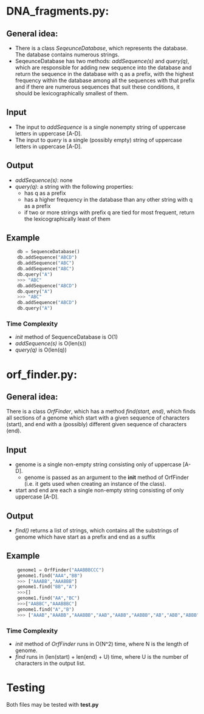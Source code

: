 # DNA_fragments.py:
## General idea: 
- There is a class _SeqeunceDatabase_, which represents the database. The database contains
numerous strings.
- SeqeunceDatabase has two methods: _addSequence(s)_ and _query(q)_, which are responsible 
for adding new sequence into the database and return the sequence in the database with q
as a prefix, with the highest frequency within the database among all the sequences with 
that prefix and if there are numerous sequences that suit these conditions, it should be 
lexicographically smallest of them.
## Input
* The input to _addSequence_ is a single nonempty string of uppercase letters in uppercase [A-D].
* The input to _query_ is a single (possibly empty) string of uppercase letters in uppercase [A-D].
## Output
- _addSequence(s)_: none
- _query(q)_: a string with the following properties:
  - has q as a prefix
  - has a higher frequency in the database than any other string with q as a prefix
  - if two or more strings with prefix q are tied for most frequent, return the lexicographically least of them
## Example
```python
    db = SequenceDatabase()
    db.addSequence("ABCD")
    db.addSequence("ABC")
    db.addSequence("ABC")
    db.query("A")
    >>> "ABC"
    db.addSequence("ABCD")
    db.query("A")
    >>> "ABC"
    db.addSequence("ABCD")
    db.query("A")
 ```
### Time Complexity
- _init_ method of SequenceDatabase is O(1)
- _addSequence(s)_ is O(len(s))
- _query(q)_ is O(len(q))
    
# orf_finder.py:
## General idea: 
There is a class _OrfFinder_, which has a method _find(start, end)_, which finds all sections 
of a genome which start with a given sequence of characters (start), and end with a (possibly) 
different given sequence of characters (end).
## Input
- genome is a single non-empty string consisting only of uppercase [A-D]. 
  - genome is passed as an 
argument to the __init__ method of OrfFinder (i.e. it gets used when creating an instance of the class).
- start and end are each a single non-empty string consisting of only uppercase [A-D].
## Output
- _find()_ returns a list of strings, which contains all the substrings of genome which have start
as a prefix and end as a suffix
## Example
```python
    genome1 = OrfFinder("AAABBBCCC")
    genome1.find("AAA","BB")
    >>> ["AAABB","AAABBB"]
    genome1.find("BB","A")
    >>>[]
    genome1.find("AA","BC")
    >>>["AABBC","AAABBBC"]
    genome1.find("A","B")
    >>> ["AAAB","AAABB","AAABBB","AAB","AABB","AABBB","AB","ABB","ABBB"]
 ```
### Time Complexity
- _init_ method of _OrfFinder_ runs in O(N^2) time, where N is the length of genome.
- _find_ runs in (len(start) + len(end) + U) time, where U is the number of characters in the output list.

# Testing
Both files may be tested with __test.py__
